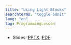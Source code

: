 ```yaml
---
title: "Using Light Blocks"
searchterms: "toggle 6Unit"
lang: "en"
tag: ProgrammingLesson
---
```

 <ul>
 <li class="ng-binding">Slides:
 <a href="ProgrammingLessons/LightBlocks.pptx">PPTX</a>,
 <a href="ProgrammingLessons/LightBlocks.pdf">PDF</a>
 </li>
 </ul>
